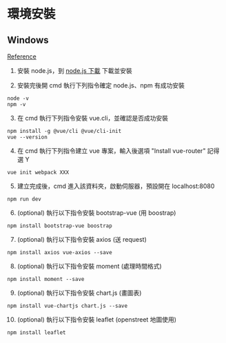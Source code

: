 # 環境安裝

## Windows

[Reference](https://ithelp.ithome.com.tw/articles/10224406)

1. 安裝 node.js，到 [node.js 下載](https://nodejs.org/en/) 下載並安裝

2. 安裝完後開 cmd 執行下列指令確定 node.js、npm 有成功安裝
  ```
  node -v
  npm -v
  ```

3. 在 cmd 執行下列指令安裝 vue.cli，並確認是否成功安裝
  ```
  npm install -g @vue/cli @vue/cli-init
  vue --version
  ```  
  
4. 在 cmd 執行下列指令建立 vue 專案，輸入後選項 "Install vue-router" 記得選 Y
  ```
  vue init webpack XXX
  ```

5. 建立完成後，cmd 進入該資料夾，啟動伺服器，預設開在 localhost:8080
  ```
  npm run dev
  ```

6. (optional) 執行以下指令安裝 bootstrap-vue (用 boostrap)
  ```
  npm install bootstrap-vue boostrap
  ```
  
7. (optional) 執行以下指令安裝 axios (送 request)
  ```
  npm install axios vue-axios --save
  ```

8. (optional) 執行以下指令安裝 moment (處理時間格式)
  ```
  npm install moment --save
  ```
  
9. (optional) 執行以下指令安裝 chart.js (畫圖表)
  ```
  npm install vue-chartjs chart.js --save
  ```

10. (optional) 執行以下指令安裝 leaflet (openstreet 地圖使用)
  ```
  npm install leaflet
  ```
